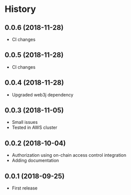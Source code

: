 History
=======

0.0.6 (2018-11-28)
------------------

* CI changes

0.0.5 (2018-11-28)
------------------

* CI changes

0.0.4 (2018-11-28)
------------------

* Upgraded web3j dependency

0.0.3 (2018-11-05)
------------------

* Small issues
* Tested in AWS cluster

0.0.2 (2018-10-04)
------------------

* Authorization using on-chain access control integration
* Adding documentation

0.0.1 (2018-09-25)
------------------

* First release
